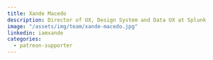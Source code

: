 ```yaml
---
title: Xande Macedo
description: Director of UX, Design System and Data UX at Splunk
image: "/assets/img/team/xande-macedo.jpg"
linkedin: iamxande
categories:
  - patreon-supporter
---
```

